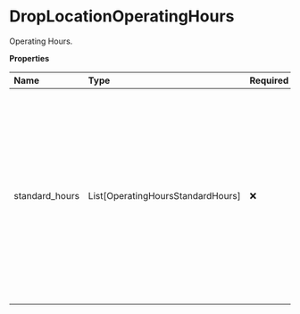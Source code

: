 # DropLocationOperatingHours

Operating Hours.

**Properties**

| Name           | Type                              | Required | Description                                                                                                                                                                                                                                                  |
| :------------- | :-------------------------------- | :------- | :----------------------------------------------------------------------------------------------------------------------------------------------------------------------------------------------------------------------------------------------------------- |
| standard_hours | List[OperatingHoursStandardHours] | ❌       | StandardHours Container. **NOTE:** For versions >= v2, this element will always be returned as an array. For requests using version = v1, this element will be returned as an array if there is more than one object and a single object if there is only 1. |

<!-- This file was generated by liblab | https://liblab.com/ -->
